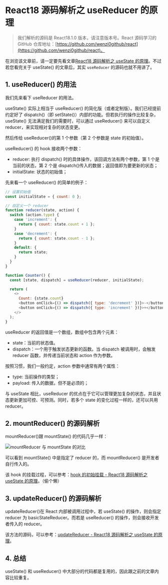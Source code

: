 # React18 源码解析之 useReducer 的原理

> 我们解析的源码是 React18.1.0 版本，请注意版本号。React 源码学习的 GitHub 仓库地址：[https://github.com/wenzi0github/react](https://github.com/wenzi0github/react)。

在浏览该文章前，请一定要先看文章[React18 源码解析之 useState 的原理](https://www.xiabingbao.com/post/react/react-usestate-rn5bc0.html)。不过若您看完关于 useState() 的文章后，其实 `useReducer` 的源码也就不用讲了。

## 1. useReducer() 的用法

我们先来看下 useReducer 的用法。

useState() 实际上相当于 useReducer() 的简化版（或者定制版）。我们已经提前约定好了 dispatch()（即 setState()）内部的功能。但若执行的操作比较复杂，useState() 无法满足我们的需要时，可以通过 useReducer() 来可以自定义 reducer，来实现相对复杂的状态变更。

然后传给 useReducer()的第 1 个参数（第 2 个参数是 state 的初始值）。

useReducer() 的 hook 接收两个参数：

- reducer: 执行 dispatch() 时的具体操作，该回调方法有两个参数，第 1 个是当前的状态，第 2 个是 dispatch()传入的数据；返回值即为要更新的状态；
- initialState: 状态的初始值；

先来看一个 useReducer() 的简单的例子：

```javascript
// 设置初始值
const initialState = { count: 0 };

// 自定义一个 reducer
function reducer(state, action) {
  switch (action.type) {
    case 'increment': {
      return { count: state.count + 1 };
    }
    case 'decrement': {
      return { count: state.count - 1 };
    }
    default: {
      return state;
    }
  }
}

function Counter() {
  const [state, dispatch] = useReducer(reducer, initialState);

  return (
    <>
      Count: {state.count}
      <button onClick={() => dispatch({ type: 'decrement' })}>-</button>
      <button onClick={() => dispatch({ type: 'increment' })}>+</button>
    </>
  );
}
```

useReducer 的返回值是一个数组，数组中包含两个元素：

- state：当前的状态值。
- dispatch：一个用于触发状态更新的函数。当 dispatch 被调用时，会触发 reducer 函数，并传递当前状态和 action 作为参数。

按照习惯，我们一般约定，action 参数中通常有两个属性：

- type: 当前操作的类型；
- payload: 传入的数据，但不是必须的；

与 useState 相比，useReducer 的优点在于它可以管理更加复杂的状态，并且状态更新更加可控、可预测。同时，若多个 state 的变化过程一样的，还可以共用 reducer。

## 2. mountReducer() 的源码解析

mountReducer()跟 mountState() 的代码几乎一样：

![mountReducer 与 mountState 的对比](https://www.xiabingbao.com/upload/78826487473610a52.png)

可以看到 mountState() 中是指定了 reducer 的，而 mountReducer() 是开发者自行传入的。

该 hook 的挂载过程，可以参考：[hook 的初始挂载 - React18 源码解析之 useState 的原理](https://www.xiabingbao.com/post/react/react-usestate-rn5bc0.html#2+hook+%E7%9A%84%E5%88%9D%E5%A7%8B%E6%8C%82%E8%BD%BD)。（偷个懒）

## 3. updateReducer() 的源码解析

updateReducer()在 React 内部被调用过程中，若 useState() 的操作，则会指定 reducer 为 basicStateReducer。而若是 useReducer() 的操作，则会接收开发者传入的 reducer。

该方法的源码，可以参考：[updateReducer - React18 源码解析之 useState 的原理](https://www.xiabingbao.com/post/react/react-usestate-rn5bc0.html#5.+updateReducer)。

## 4. 总结

useState() 和 useReducer() 中大部分的代码都是复用的，因此跟之前的文章内容比较重复。
